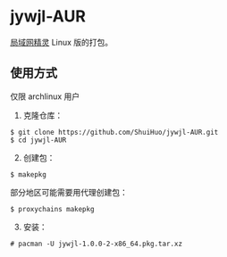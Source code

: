 # jywjl-AUR

[局域网精灵](https://jywjl.github.io/) Linux 版的打包。

## 使用方式

仅限 archlinux 用户

1. 克隆仓库：
```shell
$ git clone https://github.com/ShuiHuo/jywjl-AUR.git
$ cd jywjl-AUR
```

2. 创建包：
```shell
$ makepkg
```

部分地区可能需要用代理创建包：
```shell
$ proxychains makepkg
```

3. 安装：
```shell
# pacman -U jywjl-1.0.0-2-x86_64.pkg.tar.xz
```
